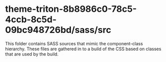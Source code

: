 # theme-triton-8b8986c0-78c5-4ccb-8c5d-09bc948726bd/sass/src

This folder contains SASS sources that mimic the component-class hierarchy. These files
are gathered in to a build of the CSS based on classes that are used by the build.
